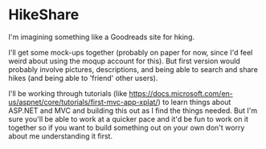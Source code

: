 # HikeShare
I'm imagining something like a Goodreads site for hking.

I'll get some mock-ups together (probably on paper for now, since I'd feel weird about using the moqup account for this). But first
version would probably involve pictures, descriptions, and being able to search and share hikes (and being able to 'friend' other users).

I'll be working through tutorials (like https://docs.microsoft.com/en-us/aspnet/core/tutorials/first-mvc-app-xplat/) to learn things about
ASP.NET and MVC and building this out as I find the things needed. But I'm sure you'll be able to work at a quicker pace and it'd be fun
to work on it together so if you want to build something out on your own don't worry about me understanding it first.
